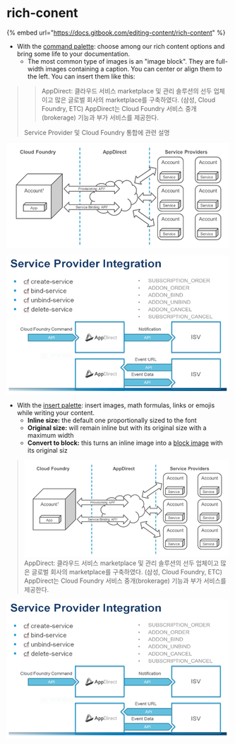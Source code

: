 # rich-conent

{% embed url="https://docs.gitbook.com/editing-content/rich-content" %}





* With the [command palette](): choose among our rich content options and bring some life to your documentation.
  * The most common type of images is an "image block". They are full-width images containing a caption. You can center or align them to the left. You can insert them like this:



> > AppDirect: 클라우드 서비스 marketplace 및 관리 솔루션의 선두 업체이고 많은 글로벌 회사의 marketplace를 구축하였다. \(삼성, Cloud Foundry, ETC\) AppDirect는 Cloud Foundry 서비스 중개\(brokerage\) 기능과 부가 서비스를 제공한다.
>
>
>
> Service Provider 및 Cloud Foundry 통합에 관련 설명

![](.gitbook/assets/5.png)

![](.gitbook/assets/6.png)



* With the [insert palette](): insert images, math formulas, links or emojis while writing your content.
  * **Inline size:** the default one proportionally sized to the font
  * **Original size:** will remain inline but with its original size with a maximum width
  * **Convert to block:** this turns an inline image into a [block image]() with its original siz



> ![](.gitbook/assets/5.png) AppDirect: 클라우드 서비스 marketplace 및 관리 솔루션의 선두 업체이고 많은 글로벌 회사의 marketplace를 구축하였다. \(삼성, Cloud Foundry, ETC\) AppDirect는 Cloud Foundry 서비스 중개\(brokerage\) 기능과 부가 서비스를 제공한다.

![](.gitbook/assets/6.png)

